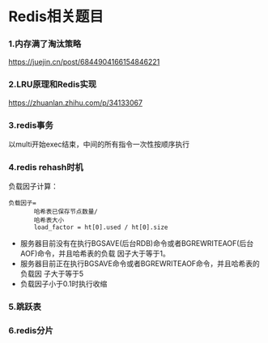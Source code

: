 # Redis相关题目
### 1.内存满了淘汰策略
https://juejin.cn/post/6844904166154846221
### 2.LRU原理和Redis实现
https://zhuanlan.zhihu.com/p/34133067
### 3.redis事务
以multi开始exec结束，中间的所有指令一次性按顺序执行
### 4.redis rehash时机
负载因子计算：
```
负载因子=
       哈希表已保存节点数量/
       哈希表大小
       load_factor = ht[0].used / ht[0].size
```
- 服务器目前没有在执行BGSAVE(后台RDB)命令或者BGREWRITEAOF(后台AOF)命令，并且哈希表的负载
  因子大于等于1。
- 服务器目前正在执行BGSAVE命令或者BGREWRITEAOF命令，并且哈希表的负载因
  子大于等于5
- 负载因子小于0.1时执行收缩
### 5.跳跃表
### 6.redis分片